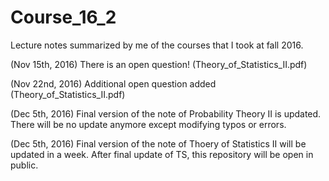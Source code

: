# Course_16_2
Lecture notes summarized by me of the courses that I took at fall 2016.

(Nov 15th, 2016) There is an open question! (Theory_of_Statistics_II.pdf)

(Nov 22nd, 2016) Additional open question added (Theory_of_Statistics_II.pdf)

(Dec 5th, 2016) Final version of the note of Probability Theory II is updated. There will be no update anymore except modifying typos or errors. 

(Dec 5th, 2016) Final version of the note of Thoery of Statistics II will be updated in a week. After final update of TS, this repository will be open in public. 
